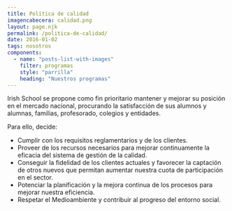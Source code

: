 ```yaml
---
title: Política de calidad
imagencabecera: calidad.png
layout: page.njk
permalink: /politica-de-calidad/
date: 2016-01-02
tags: nosotros
components:
  - name: "posts-list-with-images"
    filter: programas
    style: "parrilla"
    heading: "Nuestros programas"
---
```


Irish School se propone como fin prioritario mantener y mejorar su posición en el mercado nacional, procurando la satisfacción de sus alumnos y alumnas, familias, profesorado, colegios y entidades.

Para ello, decide:

- Cumplir con los requisitos reglamentarios y de los clientes.
- Proveer de los recursos necesarios para mejorar continuamente la eficacia del sistema de gestión de la calidad.
- Conseguir la fidelidad de los clientes actuales y favorecer la captación de otros nuevos que permitan aumentar nuestra cuota de participación en el sector.
- Potenciar la planificación y la mejora continua de los procesos para mejorar nuestra eficiencia.
- Respetar el Medioambiente y contribuir al progreso del entorno social.
